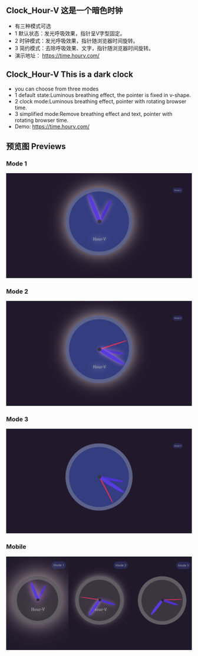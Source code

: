 ## Clock_Hour-V  这是一个暗色时钟
- 有三种模式可选
- 1 默认状态：发光呼吸效果，指针呈V字型固定。
- 2 时钟模式：发光呼吸效果，指针随浏览器时间旋转。
- 3 简约模式：去除呼吸效果、文字，指针随浏览器时间旋转。
- 演示地址： https://time.hourv.com/

## Clock_Hour-V  This is a dark clock
- you can choose from three modes
- 1 default state:Luminous breathing effect, the pointer is fixed in v-shape.
- 2 clock mode:Luminous breathing effect, pointer with rotating browser time.
- 3 simplified mode:Remove breathing effect and text, pointer with rotating browser time.
- Demo: https://time.hourv.com/

## 预览图 Previews
### Mode 1
<div align=center><img src="https://raw.githubusercontent.com/ShiroiSkyy/Clock_Hour-V/master/screenhosts/mode1.png" alt="Mode 1"/></div>

### Mode 2
<div align=center><img src="https://raw.githubusercontent.com/ShiroiSkyy/Clock_Hour-V/master/screenhosts/mode2.png" alt="Mode 2"/></div>

### Mode 3
<div align=center><img src="https://raw.githubusercontent.com/ShiroiSkyy/Clock_Hour-V/master/screenhosts/mode3.png" alt="Mode 3"/></div>

### Mobile
<div align=center><img src="https://raw.githubusercontent.com/ShiroiSkyy/Clock_Hour-V/master/screenhosts/mobile.png" alt="Mobile"/></div>
